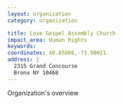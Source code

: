 ```yaml
---
layout: organization
category: organization

title: Love Gospel Assembly Church
impact_area: Human Rights
keywords: 
coordinates: 40.85806,-73.90011
address: |
  2315 Grand Concourse
  Bronx NY 10468
---
```

Organization's overview

